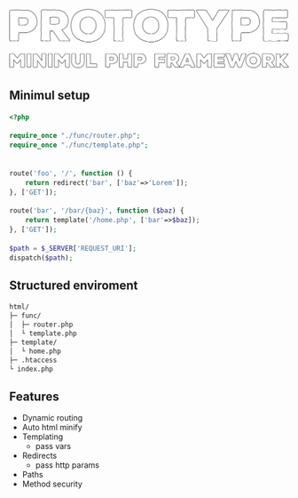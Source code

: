 ![](https://github.com/NotReeceHarris/NotReeceHarris/blob/main/cdn/prototype-FRAMEWORK-logo.png?raw=true)

## Minimul setup
```php
<?php

require_once "./func/router.php";
require_once "./func/template.php";


route('foo', '/', function () {
    return redirect('bar', ['baz'=>'Lorem']);
}, ['GET']);

route('bar', '/bar/{baz}', function ($baz) {
    return template('/home.php', ['bar'=>$baz]);
}, ['GET']);

$path = $_SERVER['REQUEST_URI'];
dispatch($path);
```

## Structured enviroment
```tree
html/
├─ func/
│  ├─ router.php
│  └ template.php
├─ template/
│  └ home.php
├─ .htaccess
└ index.php
```

## Features
- Dynamic routing
- Auto html minify
- Templating
  - pass vars
- Redirects
  - pass http params
- Paths
- Method security
